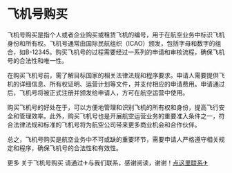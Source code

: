 # 飞机号购买

飞机号购买是指个人或者企业购买或租赁飞机的编号，用于在航空业务中标识飞机身份和所有权。飞机号通常由国际民航组织（ICAO）颁发，包括字母和数字的组合，如B-12345。购买飞机号的过程需要经过一系列的申请和审核流程，确保飞机号的合法性和唯一性。

在购买飞机号前，需了解目标国家的相关法律法规和程序要求。申请人需要提供飞机的详细信息、所有权证明、运营计划等文件，并支付相应的申请费用。申请通过后，飞机号将被正式注册并颁发给申请人，方可在航空运营中使用。

购买飞机号的好处在于，可以方便地管理和识别飞机的所有权和身份，提高飞行安全和管理效率。此外，购买飞机号也是开展航空运营业务的重要准入条件之一，符合法律法规和标准的飞机号将为航空公司带来更多商业机会和合作伙伴。

总之，飞机号购买是航空业务中不可或缺的重要环节，需要申请人严格遵守相关规定和程序，确保飞机号的合法性和有效性。

更多 关于飞机号购买 请通过✈与我们联系，感谢阅读，谢谢！[点这里联系✈](https://t.me/jsksbsjsjp)